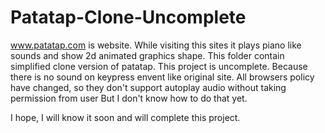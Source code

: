 # Patatap-Clone-Uncomplete
www.patatap.com is website. While visiting this sites it plays piano like sounds and show 2d animated graphics shape.
This folder contain simplified clone version of patatap.
This project is uncomplete. Because there is no sound on keypress envent like original site. 
All browsers policy have changed, so they don't support autoplay audio without taking permission from user
But I don't know how to do that yet.

I hope, I will know it soon and will complete this project.
